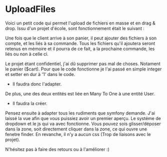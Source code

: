 # UploadFiles

Voici un petit code qui permet l'upload de fichiers en masse et en drag & drop. Issu d'un projet d'école, sont fonctionnement était le suivant : 

Une fois que le client arrive à son panier, il peut ajouter des fichiers à son compte, et les liés à sa commande. Tous les fichiers qu'il ajoutera seront retenus en mémoire et il pourra de ce fait, a la prochaine commande, les liés ou non à celle ci.

Le projet étant confidentiel, j'ai dû supprimer pas mal de choses. Notament le panier ($cart). Pour que le code fonctionne je l'ai passé en simple integer et setter en dur à '1' dans le code. 
  - Il faudra donc l'adapter.

De plus, une des deux entités est liée en Many To One à une entité User. 
  - Il faudra la créer.

Pensez ensuite à adapter tous les rudiments que symfony demande.
J'ai laissé la vue afin que vous puissiez avoir un premier aperçu. Le systéme de dropdown et le js qui va avec fonctionne. Vous pouvez sois glisser/déposer dans la zone, soit directement cliquer dans la zone, ce qui ouvre une fenetre finder. En revanche, il n'y a aucun css (Trop de liaisons avec le projet).

N'hésitez pas à faire des retours ou à l'améliorer :) 